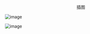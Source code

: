 <p align="center">插图</p>

![image](http://pic.wenku8.com/pictures/2/2522/124438/152892.jpg)

![image](http://pic.wenku8.com/pictures/2/2522/124438/152893.jpg)

